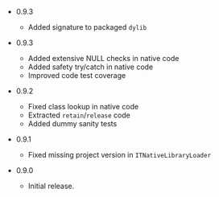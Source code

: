 - 0.9.3

  - Added signature to packaged `dylib` 


- 0.9.3

  - Added extensive NULL checks in native code
  - Added safety try/catch in native code
  - Improved code test coverage 


- 0.9.2

  - Fixed class lookup in native code
  - Extracted `retain`/`release` code
  - Added dummy sanity tests 


- 0.9.1

  - Fixed missing project version in `ITNativeLibraryLoader` 


- 0.9.0

    - Initial release. 